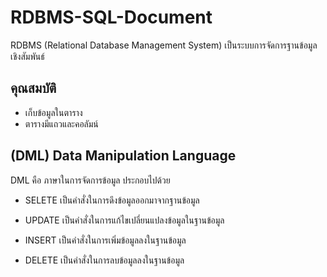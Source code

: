 # RDBMS-SQL-Document

RDBMS (Relational Database Management System)
  เป็นระบบการจัดการฐานข้อมูลเชิงสัมพันธ์
  
## คุณสมบัติ
- เก็บข้อมูลในตาราง
- ตารางมีแถวและคอลัมน์

## (DML) Data Manipulation Language

DML คือ ภาษาในการจัดการข้อมูล ประกอบไปด้วย

- SELETE เป็นคำสั่งในการดึงข้อมูลออกมาจากฐานข้อมูล

- UPDATE เป็นคำสั่งในการแก้ไขเปลี่ยนแปลงข้อมูลในฐานข้อมูล

- INSERT เป็นคำสั่งในการเพิ่มข้อมูลลงในฐานข้อมูล

- DELETE เป็นคำสั่งในการลบข้อมูลลงในฐานข้อมูล
